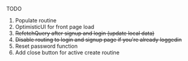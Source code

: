 TODO

1. Populate routine
1. OptimisticUI for front page load
1. ~~RefetchQuery after signup and login (update local data)~~
1. ~~Disable routing to login and signup page if you're already loggedin~~
1. Reset password function
1. Add close button for active create routine
